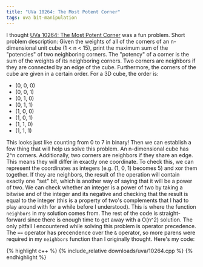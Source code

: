 ```yaml
---
title: "UVa 10264: The Most Potent Corner"
tags: uva bit-manipulation
---
```

I thought [UVa 10264: The Most Potent Corner](https://uva.onlinejudge.org/index.php?option=com_onlinejudge&Itemid=8&category=24&page=show_problem&problem=1205) was a fun problem. Short problem description: Given the weights of all of the corners of an n-dimensional unit cube (1 < n < 15), print the maximum sum of the "potencies" of two neighboring corners. <!--more--> The "potency" of a corner is the sum of the weights of its neighboring corners. Two corners are neighbors if they are connected by an edge of the cube. Furthermore, the corners of the cube are given in a certain order. For a 3D cube, the order is:

  - (0, 0, 0)
  - (0, 0, 1)
  - (0, 1, 0)
  - (0, 1, 1)
  - (1, 0, 0)
  - (1, 0, 1)
  - (1, 1, 0)
  - (1, 1, 1)

This looks just like counting from 0 to 7 in binary! Then we can establish a few thing that will help us solve this problem. An n-dimensional cube has 2^n corners. Additionally, two corners are neighbors if they share an edge. This means they will differ in exactly one coordinate. To check this, we can represent the coordinates as integers (e.g. (1, 0, 1) becomes 5) and xor them together. If they are neighbors, the result of the operation will contain exactly one "set" bit, which is another way of saying that it will be a power of two. We can check whether an integer is a power of two by taking a bitwise and of the integer and its negative and checking that the result is equal to the integer (this is a property of two's complements that I had to play around with for a while before I understood). This is where the function `neighbors` in my solution comes from. The rest of the code is straight-forward since there is enough time to get away with a O(n^2) solution. The only pitfall I encountered while solving this problem is operator precedence. The `==` operator has precendence over the `&` operator, so more parens were required in my `neighbors` function than I originally thought. Here's my code:

{% highlight c++ %}
{% include_relative downloads/uva/10264.cpp %}
{% endhighlight %}

